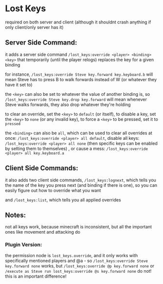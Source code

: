 # Lost Keys

required on both server and client (although it shouldnt crash anything if only client/only server has it)

## Server Side Command:

it adds a server side command `/lost_keys:override <player> <binding> <key>` that temporarily (until the player relogs) replaces the key for a given binding

for instance, `/lost_keys:override Steve key.forward key.keyboard.b` will mean Steve has to press B to walk forwards instead of W (or whatever they have it set to)

the `<key>` can also be set to whatever the value of another binding is, so `/lost_keys:override Steve key.drop key.forward` will mean whenever Steve walks forwards, they also drop whatever they're holding

to clear an override, set the `<key>` to `default` (or itself), to disable a key, set the `<key>` to `none` (or any invalid key), to force a `<key>` to be pressed, set it to `pressed`

the `<binding>` can also be `all`, which can be used to clear all overrides at once: `/lost_keys:override <player> all default`, disable all keys: `/lost_keys:override <player> all none` (then specific keys can be enabled by setting them to themselves) , or cause a mess: `/lost_keys:override <player> all key.keyboard.a`

## Client Side Commands:

it also adds two client side commands, `/lost_keys:lognext`, which tells you the name of the key you press next (and binding if there is one), so you can easily figure out how to override what you want

and `/lost_keys:list`, which tells you all applied overrides

## Notes:

not all keys work, because minecraft is inconsistent, but all the important ones like movement and attacking do

### Plugin Version:
the permission node is `lost_keys.override`, and it only works with specifically mentioned players and @a - so `/lost_keys:override Steve key.forward none` works, but `/lost_keys:override @p key.forward none` or `/execute as Steve run lost_keys:override @s key.forward none` do not! this is an important difference!